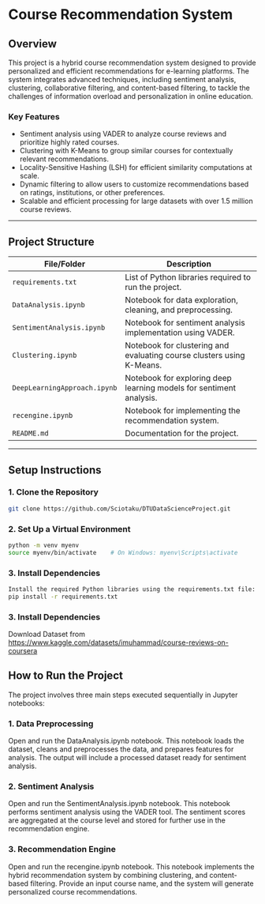 # **Course Recommendation System**

## **Overview**
This project is a hybrid course recommendation system designed to provide personalized and efficient recommendations for e-learning platforms. The system integrates advanced techniques, including sentiment analysis, clustering, collaborative filtering, and content-based filtering, to tackle the challenges of information overload and personalization in online education.

### **Key Features**
- Sentiment analysis using VADER to analyze course reviews and prioritize highly rated courses.
- Clustering with K-Means to group similar courses for contextually relevant recommendations.
- Locality-Sensitive Hashing (LSH) for efficient similarity computations at scale.
- Dynamic filtering to allow users to customize recommendations based on ratings, institutions, or other preferences.
- Scalable and efficient processing for large datasets with over 1.5 million course reviews.

---

## **Project Structure**
| File/Folder                | Description                                                                 |
|----------------------------|-----------------------------------------------------------------------------|
| `requirements.txt`         | List of Python libraries required to run the project.                     |
| `DataAnalysis.ipynb`       | Notebook for data exploration, cleaning, and preprocessing.                |
| `SentimentAnalysis.ipynb`  | Notebook for sentiment analysis implementation using VADER.                |
| `Clustering.ipynb`         | Notebook for clustering and evaluating course clusters using K-Means.      |
| `DeepLearningApproach.ipynb` | Notebook for exploring deep learning models for sentiment analysis. |
| `recengine.ipynb`          | Notebook for implementing the recommendation system.                |
| `README.md`                | Documentation for the project.                                             |

---

## **Setup Instructions**

### **1. Clone the Repository**
```bash
git clone https://github.com/Sciotaku/DTUDataScienceProject.git
```

### **2. Set Up a Virtual Environment**
```bash
python -m venv myenv
source myenv/bin/activate    # On Windows: myenv\Scripts\activate
```

### **3. Install Dependencies**
```bash
Install the required Python libraries using the requirements.txt file:
pip install -r requirements.txt
```

### **3. Install Dependencies**
Download Dataset from https://www.kaggle.com/datasets/imuhammad/course-reviews-on-coursera

## **How to Run the Project**
The project involves three main steps executed sequentially in Jupyter notebooks:

### **1. Data Preprocessing**
Open and run the DataAnalysis.ipynb notebook.
This notebook loads the dataset, cleans and preprocesses the data, and prepares features for analysis.
The output will include a processed dataset ready for sentiment analysis.

### **2. Sentiment Analysis**
Open and run the SentimentAnalysis.ipynb notebook.
This notebook performs sentiment analysis using the VADER tool.
The sentiment scores are aggregated at the course level and stored for further use in the recommendation engine.

### **3. Recommendation Engine**
Open and run the recengine.ipynb notebook.
This notebook implements the hybrid recommendation system by combining clustering, and content-based filtering.
Provide an input course name, and the system will generate personalized course recommendations.

